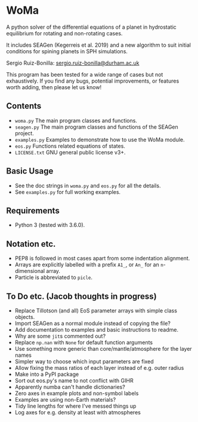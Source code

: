 WoMa
======

A python solver of the differential equations of a planet in hydrostatic
equilibrium for rotating and non-rotating cases.

It includes SEAGen (Kegerreis et al. 2019) and a new algorithm
to suit initial conditions for spining planets in SPH simulations.

Sergio Ruiz-Bonilla: sergio.ruiz-bonilla@durham.ac.uk  

This program has been tested for a wide range of cases but not exhaustively. If
you find any bugs, potential improvements, or features worth adding, then please
let us know!


Contents
--------
+ `woma.py` The main program classes and functions.
+ `seagen.py` The main program classes and functions of the SEAGen project.
+ `examples.py` Examples to demonstrate how to use the WoMa module.
+ `eos.py` Functions related equations of states.
+ `LICENSE.txt` GNU general public license v3+.


Basic Usage
-----------
+ See the doc strings in `woma.py` and `eos.py` for all the details.
+ See `examples.py` for full working examples.


Requirements
------------
+ Python 3 (tested with 3.6.0).


Notation etc.
-------------
+ PEP8 is followed in most cases apart from some indentation alignment.
+ Arrays are explicitly labelled with a prefix `A1_`, or `An_` for an
    `n`-dimensional array.
+ Particle is abbreviated to `picle`.


To Do etc. (Jacob thoughts in progress)
---------------------------------------
+ Replace Tillotson (and all) EoS parameter arrays with simple class objects.
+ Import SEAGen as a normal module instead of copying the file?
+ Add documentation to examples and basic instructions to readme.
+ Why are some `jit`s commented out?
+ Replace `np.nan` with `None` for default function arguments
+ Use something more generic than core/mantle/atmosphere for the layer names
+ Simpler way to choose which input parameters are fixed
+ Allow fixing the mass ratios of each layer instead of e.g. outer radius 
+ Make into a PyPI package
+ Sort out eos.py's name to not conflict with GIHR
+ Apparently numba can't handle dictionaries?
+ Zero axes in example plots and non-symbol labels
+ Examples are using non-Earth materials?
+ Tidy line lengths for where I've messed things up
+ Log axes for e.g. density at least with atmospheres
